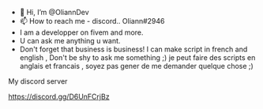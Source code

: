 - 👋 Hi, I’m @OliannDev
- 📫 How to reach me - discord..  Oliann#2946
- I am a developper on fivem and more. 
- U can ask me anything u want.
- Don't forget that business is business!
I can make script in french and english , Don't be shy to ask me something ;) 
je peut faire des scripts en anglais et francais , soyez pas gener de me demander quelque chose ;) 

My discord server 

https://discord.gg/D6UnFCrjBz
